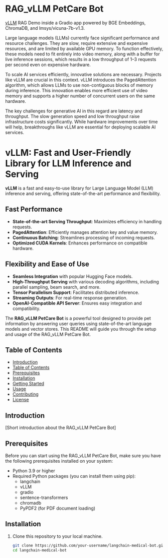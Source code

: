# RAG_vLLM PetCare Bot
<a href="https://blog.vllm.ai/2023/06/20/vllm.html" target="_blank" >vLLM</a> RAG Demo inside a Gradio app powered by BGE Embeddings, ChromaDB, and lmsys/vicuna-7b-v1.3.

Large language models (LLMs) currently face significant performance and resource challenges. They are slow, require extensive and expensive resources, and are limited by available GPU memory. To function effectively, these models need to fit entirely into video memory, along with a buffer for live inference sessions, which results in a low throughput of 1–3 requests per second even on expensive hardware.

To scale AI services efficiently, innovative solutions are necessary. Projects like vLLM are crucial in this context. vLLM introduces the PagedAttention algorithm, which allows LLMs to use non-contiguous blocks of memory during inference. This innovation enables more efficient use of video memory and supports a higher number of concurrent users on the same hardware.

The key challenges for generative AI in this regard are latency and throughput. The slow generation speed and low throughput raise infrastructure costs significantly. While hardware improvements over time will help, breakthroughs like vLLM are essential for deploying scalable AI services.


# vLLM: Fast and User-Friendly Library for LLM Inference and Serving

**vLLM** is a fast and easy-to-use library for Large Language Model (LLM) inference and serving, offering state-of-the-art performance and flexibility.

## Fast Performance
- **State-of-the-art Serving Throughput**: Maximizes efficiency in handling requests.
- **PagedAttention**: Efficiently manages attention key and value memory.
- **Continuous Batching**: Streamlines processing of incoming requests.
- **Optimized CUDA Kernels**: Enhances performance on compatible hardware.

## Flexibility and Ease of Use
- **Seamless Integration** with popular Hugging Face models.
- **High-Throughput Serving** with various decoding algorithms, including parallel sampling, beam search, and more.
- **Tensor Parallelism Support**: Facilitates distributed inference.
- **Streaming Outputs**: For real-time response generation.
- **OpenAI-Compatible API Server**: Ensures easy integration and compatibility.


The **RAG_vLLM PetCare Bot** is a powerful tool designed to provide pet information by answering user queries using state-of-the-art language models and vector stores. This README will guide you through the setup and usage of the RAG_vLLM PetCare Bot.

## Table of Contents
- [Introduction](#introduction)
- [Table of Contents](#table-of-contents)
- [Prerequisites](#prerequisites)
- [Installation](#installation)
- [Getting Started](#getting-started)
- [Usage](#usage)
- [Contributing](#contributing)
- [License](#license)

## Introduction
[Short introduction about the RAG_vLLM PetCare Bot]

## Prerequisites
Before you can start using the RAG_vLLM PetCare Bot, make sure you have the following prerequisites installed on your system:
- Python 3.9 or higher
- Required Python packages (you can install them using pip):
  - langchain
  - vLLM
  - gradio
  - sentence-transformers
  - chromadb
  - PyPDF2 (for PDF document loading)

## Installation
1. Clone this repository to your local machine.

    ```bash
    git clone https://github.com/your-username/langchain-medical-bot.git
    cd langchain-medical-bot
    ```

  







